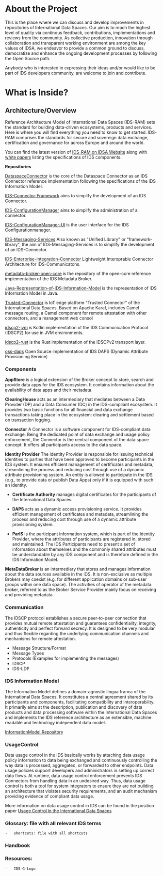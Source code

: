 # About the Project
This is the place where we can discuss and develop improvements in repositories of International Data Spaces. Our aim is to reach the highest level of quality via continous feedback, contributions, implementations and reviews from the community. As collective production, innovation through collaboration and transparent working environment are among the key values of IDSA, we endeavor to provide a common ground to discuss, democratize and enhance the ongoing development processes by following the Open Source path.

Anybody who is interested in expressing their ideas and/or would like to be part of IDS developers community, are welcome to join and contribute.

# What is Inside? 

## Architecture/Overview
Reference Architecture Model of International Data Spaces (IDS-RAM) sets the standard for building data-driven ecosystems, products and services. Here is where you will find everything you need to know to get started. IDS-RAM comprises the standards for secure and sovereign data exchange, certification and governance for across Europe and around the world. 

You can find the latest version of [IDS-RAM on IDSA Website](https://internationaldataspaces.org/publications/most-important-documents/) along with [white papers](https://internationaldataspaces.org/publications/papers-studies/) listing the specifications of IDS components.

   **Repositories**
   
   [DataspaceConnector](https://github.com/International-Data-Spaces-Association/DataspaceConnector)
   is the core of the Dataspace Connector as an IDS Connector reference implementation following the specifications of the IDS Information Model.
   
   
   [IDS-Connector-Framework](https://github.com/International-Data-Spaces-Association/IDS-Connector-Framework)
   aims to simplify the development of an IDS Connector.


   [IDS-ConfigurationManager](https://github.com/International-Data-Spaces-Association/IDS-ConfigurationManager)
   aims to simplify the administration of a connector.
   
   
   [IDS-ConfigurationManager-UI](https://github.com/International-Data-Spaces-Association/IDS-ConfigurationManager-UI)
   is the user interface for the IDS Configurationmanager.
   
   
   [IDS-Messaging-Services](https://github.com/International-Data-Spaces-Association/IDS-Messaging-Services)
   Also known as "Unified Library" or "framework-library", the aim of IDS-Messaging-Services is to simplify the development of an IDS-Connector.
   
   
   [IDS-Enterprise-Integration-Connector](https://github.com/International-Data-Spaces-Association/IDS-Enterprise-Integration-Connector)
   Lightweight Interoprable Connector Architecture for IDS-Communicatons.
   
   
   [metadata-broker-open-core](https://github.com/International-Data-Spaces-Association/metadata-broker-open-core)
   is the repository of the open-core reference implementation of the IDS Metadata Broker. 
  
   
   [Java-Representation-of-IDS-Information-Model](https://github.com/International-Data-Spaces-Association/Java-Representation-of-IDS-Information-Model)
   is the representation of IDS Information Model in Java.
   
   [Trusted-Connector](https://github.com/International-Data-Spaces-Association/trusted-connector)
   is IoT edge platform "Trusted Connector" of the International Data Spaces. Based on Apache Karaf, includes Camel message routing, a Camel component for remote attestation with other connectors, and a management web consol
   
   
   [idscp2-jvm](https://github.com/International-Data-Spaces-Association/idscp2-jvm)
   is Kotlin implementation of the IDS Communication Protocol (IDSCP2) for use in JVM environments.
   
   
   [idscp2-rust](https://github.com/International-Data-Spaces-Association/idscp2-rust)
   is the Rust implementation of the IDSCPv2 transport layer.
   
   
   [oss-daps](https://github.com/International-Data-Spaces-Association/oss-daps)
   Open Source implementation of IDS DAPS (Dynamic Attribute Provisioning Service)
   

### Components
   **AppStore** is a logical extension of the Broker concept to store, search and provide data apps for the IDS ecosystem. It contains information about the availability of data apps and their metadata. 
   
   
   **ClearingHouse** acts as an intermediary that mediates between a Data Provider (DP) and a Data Consumer (DC) in the IDS-compliant ecosystem. It provides two basic functions for all financial and data exchange transactions taking place in the ecosystem: clearing and settlement based on transaction logging.
   
   
  **Connector**
A Connector is a software component for IDS-compliant data exchange. Being the dedicated point of data exchange and usage policy enforcement, the Connector is the central component of the data space concept. It offers all participants access to the data space.


  **Identity Provider**
The Identity Provider is responsible for issuing technical identities to parties that have been approved to become participants in the IDS system. It ensures efficient management of certificates and metadata, streamlining the process and reducing cost through use of a dynamic attribute provisioning system. An entity is allowed to participate in the IDS (e.g., to provide data or publish Data Apps) only if it is equipped with such an identity. 

  * **Certificate Authority** manages digital certificates for the participants of the International Data Spaces. 

  * **DAPS** acts as a dynamic access provisioning service. It provides efficient management of certificates and metadata, streamlining the process and reducing cost through    use of a dynamic attribute provisioning system.  

  * **ParIS** is the participant information system, which is part of the Identity Provider, where the attributes of participants are registered in, stored and maintained. The IDS Participants need to present a set of information about themselves and the commonly shared attributes must be understandable by any IDS component and is therefore defined in the IDS Information Model. 

**MetaDataBroker** is an intermediary that stores and manages information about the data sources available in the IDS. It is non-exclusive as multiple Brokers may coexist (e.g. for different application domains or sub-user groups within one data space). The activities of operator of the metadata broker, referred to as the Broker Service Provider mainly focus on receiving and providing metadata.
   
### Communication
The IDSCP protocol establishes a secure peer-to-peer connection that provides mutual remote attestation and guarantees confidentiality, integrity, authenticity and perfect forward secrecy. It is designed to be very modular and thus flexible regarding the underlying communication channels and mechanisms for remote attestation.

  * Message Structure/Format
  * Message Types
  * Protocols (Examples for implementing the messages)
  * IDSCP
  * IDS-LDP

### IDS Information Model
The Information Model defines a domain-agnostic lingua franca of the International Data Spaces. It constitutes a central agreement shared by its participants and components, facilitating compatibility and interoperability. It primarily aims at the description, publication and discovery of data products and data processing software within the International Data Spaces and implements the IDS reference architecture as an extensible, machine readable and technology independent data model.

[InformationModel Repository](https://github.com/International-Data-Spaces-Association/InformationModel)
   

### UsageControl
Data usage control in the IDS basically works by attaching data usage policy information to data being exchanged and continuously controlling the way data is processed, aggregated, or forwarded to other endpoints. Data usage policies support developers and administrators in setting up correct data flows. At runtime, data usage control enforcement prevents IDS Connectors from handling data in an undesired way. Thus, data usage control is both a tool for system integrators to ensure they are not building an architecture that violates security requirements, and an audit mechanism providing evidence of compliant data usage.

More information on data usage control in IDS can be found in the position paper [Usage Control in the International Data Spaces](https://internationaldataspaces.org/wp-content/uploads/IDSA-Position-Paper-Usage-Control-in-the-IDS-V3.0.pdf)


### Glossary: file with all relevant IDS terms
    -   shortcuts: file with all shortcuts

### Handbook

### Resources:
    -   IDS-G-Logo
